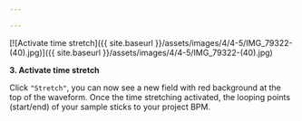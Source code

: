 ```yaml
---

---
```


[![Activate time stretch]({{ site.baseurl }}/assets/images/4/4-5/IMG_79322-(40).jpg)]({{
site.baseurl }}/assets/images/4/4-5/IMG_79322-(40).jpg)

**3. Activate time stretch**

Click `"Stretch"`, you can now see a new field with red background at the top of the waveform.
Once the time stretching activated, the looping points (start/end) of your sample sticks to your project BPM.
